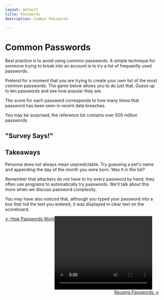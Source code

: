 ```yaml
---
layout: default
title: Passwords
description: Common Passwords

---
```

# Common Passwords

Best practice is to avoid using common passwords. A simple technique for someone trying to break into an account is to try a list of frequently used passwords.

Pretend for a moment that you are trying to create your own list of the most common passwords. The game below allows you to do just that. Guess up to ten passwords and see how popular they are.

The score for each password corresponds to how many times that password has been seen in recent data breaches.

You may be surprised; the reference list contains over 500 million passwords.

## "Survey Says!"

## Takeaways

Personal does not always mean unpredictable. Try guessing a pet's name and appending the day of the month you were born. Was it in the list?

Remember that attackers do not have to try every password by hand; they often use programs to automatically try passwords. We'll talk about this more when we discuss password complexity.

You may have also noticed that, although you typed your password into a box that hid the text you entered, it was displayed in clear text on the scoreboard.


<!-- Tutorial Video -->
<video width="320" height="240" controls>
  <source src ="Survey Says.mp4" type= "video/mp4">
</video>



 <span style="float:left;"> 
<a href="./how_passwords_work.html">← How Passwords Work</a>
  </span> 
 <span style="float:right;">
  <a href="./reusing_passwords.html ">Reusing Passwords →</a>
  </span> 
<br />
<br />
